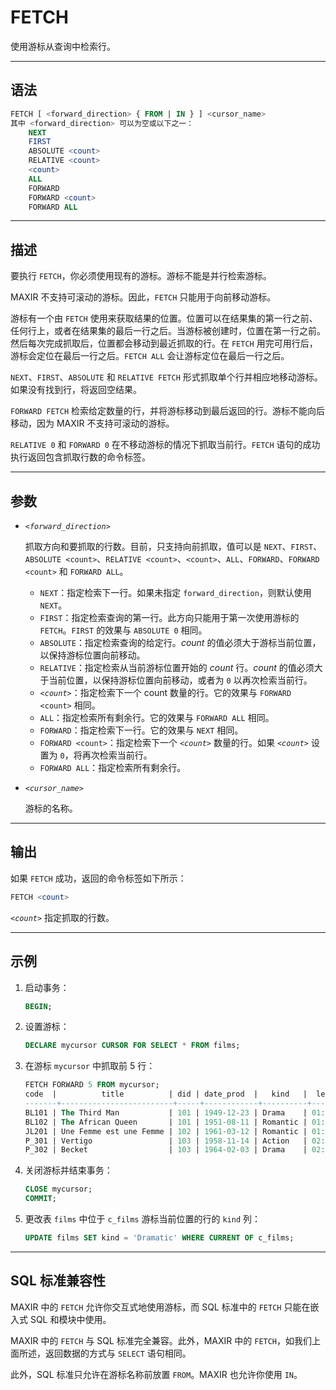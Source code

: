 FETCH
=====

使用游标从查询中检索行。


---

语法
--------

```sql
FETCH [ <forward_direction> { FROM | IN } ] <cursor_name>
其中 <forward_direction> 可以为空或以下之一：
    NEXT
    FIRST
    ABSOLUTE <count>
    RELATIVE <count>
    <count>
    ALL
    FORWARD
    FORWARD <count>
    FORWARD ALL
```


---

描述
--------

要执行 `FETCH`，你必须使用现有的游标。游标不能是并行检索游标。

MAXIR 不支持可滚动的游标。因此，`FETCH` 只能用于向前移动游标。

游标有一个由 `FETCH` 使用来获取结果的位置。位置可以在结果集的第一行之前、任何行上，或者在结果集的最后一行之后。当游标被创建时，位置在第一行之前。然后每次完成抓取后，位置都会移动到最近抓取的行。在 `FETCH` 用完可用行后，游标会定位在最后一行之后。`FETCH ALL` 会让游标定位在最后一行之后。

`NEXT`、`FIRST`、`ABSOLUTE` 和 `RELATIVE FETCH` 形式抓取单个行并相应地移动游标。如果没有找到行，将返回空结果。

`FORWARD FETCH` 检索给定数量的行，并将游标移动到最后返回的行。游标不能向后移动，因为 MAXIR 不支持可滚动的游标。

`RELATIVE 0` 和 `FORWARD 0` 在不移动游标的情况下抓取当前行。`FETCH` 语句的成功执行返回包含抓取行数的命令标签。


---

参数
----------

- *`<forward_direction>`*

    抓取方向和要抓取的行数。目前，只支持向前抓取，值可以是 `NEXT`、`FIRST`、`ABSOLUTE <count>`、`RELATIVE <count>`、`<count>`、`ALL`、`FORWARD`、`FORWARD <count>` 和 `FORWARD ALL`。

    - `NEXT`：指定检索下一行。如果未指定 `forward_direction`，则默认使用 `NEXT`。
    - `FIRST`：指定检索查询的第一行。此方向只能用于第一次使用游标的 `FETCH`。`FIRST` 的效果与 `ABSOLUTE 0` 相同。
    - `ABSOLUTE`：指定检索查询的给定行。*count* 的值必须大于游标当前位置，以保持游标位置向前移动。
    - `RELATIVE`：指定检索从当前游标位置开始的 *count* 行。*count* 的值必须大于当前位置，以保持游标位置向前移动，或者为 `0` 以再次检索当前行。
    - *`<count>`*：指定检索下一个 count 数量的行。它的效果与 `FORWARD <count>` 相同。
    - `ALL`：指定检索所有剩余行。它的效果与 `FORWARD ALL` 相同。
    - `FORWARD`：指定检索下一行。它的效果与 `NEXT` 相同。
    - `FORWARD <count>`：指定检索下一个 *`<count>`* 数量的行。如果 *`<count>`* 设置为 `0`，将再次检索当前行。
    - `FORWARD ALL`：指定检索所有剩余行。

- *`<cursor_name>`*

    游标的名称。

---

输出
----------

如果 `FETCH` 成功，返回的命令标签如下所示：

```sql
FETCH <count>
```

*`<count>`* 指定抓取的行数。


---

示例
----------

1. 启动事务：

    ```sql
    BEGIN;
    ```
2. 设置游标：
    ```sql
    DECLARE mycursor CURSOR FOR SELECT * FROM films;
    ```
3. 在游标 `mycursor` 中抓取前 5 行：
    ```sql
    FETCH FORWARD 5 FROM mycursor;
    code  |          title          | did | date_prod  |   kind   |  len
    -------+-------------------------+-----+------------+----------+-------
    BL101 | The Third Man           | 101 | 1949-12-23 | Drama    | 01:44
    BL102 | The African Queen       | 101 | 1951-08-11 | Romantic | 01:43
    JL201 | Une Femme est une Femme | 102 | 1961-03-12 | Romantic | 01:25
    P_301 | Vertigo                 | 103 | 1958-11-14 | Action   | 02:08
    P_302 | Becket                  | 103 | 1964-02-03 | Drama    | 02:28
    ```
4. 关闭游标并结束事务：
    ```sql
    CLOSE mycursor;
    COMMIT;
    ```
5. 更改表 `films` 中位于 `c_films` 游标当前位置的行的 `kind` 列：
    ```sql
    UPDATE films SET kind = 'Dramatic' WHERE CURRENT OF c_films;
    ```

---

SQL 标准兼容性
----------

MAXIR 中的 `FETCH` 允许你交互式地使用游标，而 SQL 标准中的 `FETCH` 只能在嵌入式 SQL 和模块中使用。

MAXIR 中的 `FETCH` 与 SQL 标准完全兼容。此外，MAXIR 中的 `FETCH`，如我们上面所述，返回数据的方式与 `SELECT` 语句相同。

此外，SQL 标准只允许在游标名称前放置 `FROM`。MAXIR 也允许你使用 `IN`。
